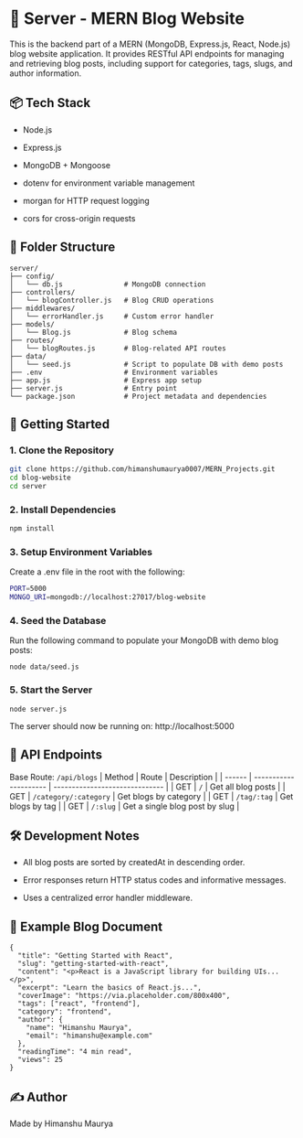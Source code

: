 # 📰 Server - MERN Blog Website

This is the backend part of a MERN (MongoDB, Express.js, React, Node.js) blog website application. It provides RESTful API endpoints for managing and retrieving blog posts, including support for categories, tags, slugs, and author information.

## 📦 Tech Stack
- Node.js

- Express.js

- MongoDB + Mongoose

- dotenv for environment variable management

- morgan for HTTP request logging

- cors for cross-origin requests

## 📁 Folder Structure
```
server/
├── config/
│   └── db.js               # MongoDB connection
├── controllers/
│   └── blogController.js   # Blog CRUD operations
├── middlewares/
│   └── errorHandler.js     # Custom error handler
├── models/
│   └── Blog.js             # Blog schema
├── routes/
│   └── blogRoutes.js       # Blog-related API routes
├── data/
│   └── seed.js             # Script to populate DB with demo posts
├── .env                    # Environment variables
├── app.js                  # Express app setup
├── server.js               # Entry point
└── package.json            # Project metadata and dependencies
```

## 🚀 Getting Started

### 1. Clone the Repository
```bash
git clone https://github.com/himanshumaurya0007/MERN_Projects.git
cd blog-website
cd server
```

### 2. Install Dependencies
```bash
npm install
```

### 3. Setup Environment Variables

Create a .env file in the root with the following:
```bash
PORT=5000
MONGO_URI=mongodb://localhost:27017/blog-website
```

### 4. Seed the Database

Run the following command to populate your MongoDB with demo blog posts:
```
node data/seed.js
```
### 5. Start the Server
```
node server.js
```
The server should now be running on: http://localhost:5000

## 📡 API Endpoints
Base Route: `/api/blogs`
| Method | Route                 | Description                    |
| ------ | --------------------- | ------------------------------ |
| GET    | `/`                   | Get all blog posts             |
| GET    | `/category/:category` | Get blogs by category          |
| GET    | `/tag/:tag`           | Get blogs by tag               |
| GET    | `/:slug`              | Get a single blog post by slug |

## 🛠 Development Notes
- All blog posts are sorted by createdAt in descending order.

- Error responses return HTTP status codes and informative messages.

- Uses a centralized error handler middleware.

## 📃 Example Blog Document
```
{
  "title": "Getting Started with React",
  "slug": "getting-started-with-react",
  "content": "<p>React is a JavaScript library for building UIs...</p>",
  "excerpt": "Learn the basics of React.js...",
  "coverImage": "https://via.placeholder.com/800x400",
  "tags": ["react", "frontend"],
  "category": "frontend",
  "author": {
    "name": "Himanshu Maurya",
    "email": "himanshu@example.com"
  },
  "readingTime": "4 min read",
  "views": 25
}
```

## ✍️ Author
Made by Himanshu Maurya
